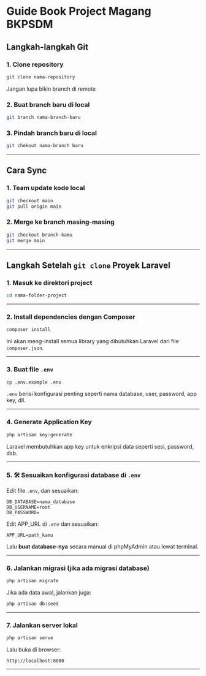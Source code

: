 # Guide Book Project Magang BKPSDM

## **Langkah-langkah Git**

### 1. **Clone repository**
```bash
git clone nama-repository
```
Jangan lupa bikin branch di remote 

### 2. **Buat branch baru di local**
```bash
git branch nama-branch-baru
```

### 3. **Pindah branch baru di local**
```bash
git chekout nama-branch baru
```

---

## **Cara Sync**

### 1. **Team update kode local**
```bash
git checkout main
git pull origin main
```

### 2. **Merge ke branch masing-masing**
```bash
git checkout branch-kamu
git merge main
```

---

## **Langkah Setelah `git clone` Proyek Laravel**

### 1. **Masuk ke direktori project**

```bash
cd nama-folder-project
```

---

### 2. **Install dependencies dengan Composer**

```bash
composer install
```

Ini akan meng-install semua library yang dibutuhkan Laravel dari file `composer.json`.

---

### 3. **Buat file `.env`**

```bash
cp .env.example .env
```

`.env` berisi konfigurasi penting seperti nama database, user, password, app key, dll.

---

### 4. **Generate Application Key**

```bash
php artisan key:generate
```

Laravel membutuhkan app key untuk enkripsi data seperti sesi, password, dsb.

---

### 5. 🛠️ **Sesuaikan konfigurasi database di `.env`**

Edit file `.env`, dan sesuaikan:

```env
DB_DATABASE=nama_database
DB_USERNAME=root
DB_PASSWORD=
```

Edit APP_URL di `.env` dan sesuaikan:
```env
APP_URL=path_kamu
```

Lalu **buat database-nya** secara manual di phpMyAdmin atau lewat terminal.

---

### 6. **Jalankan migrasi (jika ada migrasi database)**

```bash
php artisan migrate
```

Jika ada data awal, jalankan juga:

```bash
php artisan db:seed
```

---

### 7. **Jalankan server lokal**

```bash
php artisan serve
```

Lalu buka di browser:

```
http://localhost:8000
```

---

